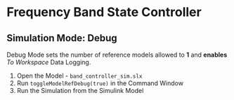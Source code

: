 # Frequency Band State Controller

## Simulation Mode: Debug
Debug Mode sets the number of reference models allowed to **1** and **enables** *To Workspace* Data Logging.  
1. Open the Model - `band_controller_sim.slx`    
2. Run `toggleModelRefDebug(true)` in the Command Window   
3. Run the Simulation from the Simulink Model  
